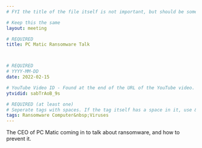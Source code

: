 ```yaml
---
# FYI the title of the file itself is not important, but should be somewhat relevant

# Keep this the same
layout: meeting

# REQUIRED
title: PC Matic Ransomware Talk



# REQUIRED
# YYYY-MM-DD
date: 2022-02-15

# YouTube Video ID - Found at the end of the URL of the YouTube video. Used to grab the thumbnail and the video embed.
ytvidid: sabTrAoB_9s

# REQUIRED (at least one)
# Seperate tags with spaces. If the tag itself has a space in it, use &nbsp; instead
tags: Ransomware Computer&nbsp;Viruses
---
```


The CEO of PC Matic coming in to talk about ransomware, and how to prevent it.
